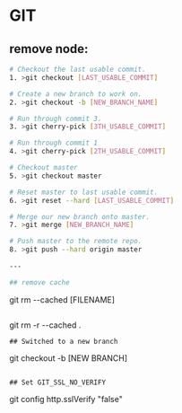 # GIT

## remove node:
``` bash 
# Checkout the last usable commit.
1. >git checkout [LAST_USABLE_COMMIT]

# Create a new branch to work on.
2. >git checkout -b [NEW_BRANCH_NAME]

# Run through commit 3.
3. >git cherry-pick [3TH_USABLE_COMMIT]

# Run through commit 1
4. >git cherry-pick [2TH_USABLE_COMMIT]

# Checkout master
5. >git checkout master

# Reset master to last usable commit.
6. >git reset --hard [LAST_USABLE_COMMIT]

# Merge our new branch onto master.
7. >git merge [NEW_BRANCH_NAME]

# Push master to the remote repo.
8. >git push --hard origin master
   
---

## remove cache
```
git rm --cached [FILENAME]
```
```
git rm -r --cached .
```
## Switched to a new branch
```
git checkout -b [NEW BRANCH]
```

## Set GIT_SSL_NO_VERIFY

```
git config http.sslVerify "false"
```
